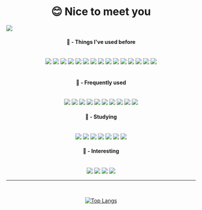 

<div align="center"> 
  
  😊 Nice to meet you 
  ==
  
</div>
  <a href="https://velog.io/@stulta_amiko" target="_blank"><img src="https://img.shields.io/badge/My%20Velog-20C997?style=for-the-badge&logo=velog&logoColor=111111"/></a>




<div align="center"> 

#### 🤔 - Things I've used before

</br>
  <img src="https://img.shields.io/badge/AWS EC2-FF9900?style=for-the-badge&logo=amazonec2&logoColor=EEEEEE"/>
  <img src="https://img.shields.io/badge/AWS RDS-527FFF?style=for-the-badge&logo=amazonrds&logoColor=EEEEEE"/>
  <img src="https://img.shields.io/badge/C++-00599C?style=for-the-badge&logo=cplusplus&logoColor=EEEEEE"/>
  <img src="https://img.shields.io/badge/JAVA-FF5100?style=for-the-badge&logo=buymeacoffee&logoColor=EEEEEE"/>
  <img src="https://img.shields.io/badge/ES6_JS-F7DF1E?style=for-the-badge&logo=javascript&logoColor=555555"/>
  <img src="https://img.shields.io/badge/MARIA_DB-003545?style=for-the-badge&logo=mariadb&logoColor=EEEEEE"/>
  <img src="https://img.shields.io/badge/MongoDB-47A248?style=for-the-badge&logo=mongodb&logoColor=EEEEEE"/>
  <img src="https://img.shields.io/badge/Express_JS-333333?style=for-the-badge&logo=express&logoColor=EEEEEE"/>
  <img src="https://img.shields.io/badge/Spring_Boot-6DB33F?style=for-the-badge&logo=springboot&logoColor=EEEEEE"/>
  <img src="https://img.shields.io/badge/NPM-CB3837?style=for-the-badge&logo=npm&logoColor=EEEEEE"/>
  <img src="https://img.shields.io/badge/PRIsma-2D3748?style=for-the-badge&logo=prisma&logoColor=EEEEEE"/>
  <img src="https://img.shields.io/badge/Mongoose-880000?style=for-the-badge&logo=mongoose&logoColor=EEEEEE"/>
  <img src="https://img.shields.io/badge/Node.js-339933?style=for-the-badge&logo=react&logoColor=EEEEEE"/>
  <img src="https://img.shields.io/badge/IntelliJ-111111?style=for-the-badge&logo=nodedotjs&logoColor=EEEEEE"/>
  <img src="https://img.shields.io/badge/VSCODE-007ACC?style=for-the-badge&logo=visualstudiocode&logoColor=EEEEEE"/>
</br>
</br>

  
#### 🤔 - Frequently used

</br>
  <img src="https://img.shields.io/badge/AWS EC2-FF9900?style=for-the-badge&logo=amazonec2&logoColor=EEEEEE"/>
  <img src="https://img.shields.io/badge/AWS RDS-527FFF?style=for-the-badge&logo=amazonrds&logoColor=EEEEEE"/>
  <img src="https://img.shields.io/badge/JAVA-FF5100?style=for-the-badge&logo=buymeacoffee&logoColor=EEEEEE"/>
  <img src="https://img.shields.io/badge/ES6_JS-F7DF1E?style=for-the-badge&logo=javascript&logoColor=555555"/>
  <img src="https://img.shields.io/badge/MARIA_DB-003545?style=for-the-badge&logo=mariadb&logoColor=EEEEEE"/>
  <img src="https://img.shields.io/badge/Express_JS-333333?style=for-the-badge&logo=express&logoColor=EEEEEE"/>
  <img src="https://img.shields.io/badge/NPM-CB3837?style=for-the-badge&logo=npm&logoColor=EEEEEE"/>
  <img src="https://img.shields.io/badge/PRIsma-2D3748?style=for-the-badge&logo=prisma&logoColor=EEEEEE"/>
  <img src="https://img.shields.io/badge/Node.js-339933?style=for-the-badge&logo=react&logoColor=EEEEEE"/>
  <img src="https://img.shields.io/badge/VSCODE-007ACC?style=for-the-badge&logo=visualstudiocode&logoColor=EEEEEE"/>
</br>
  
#### 🤔 - Studying

</br>
<img src="https://img.shields.io/badge/Gradle-02303A?style=for-the-badge&logo=gradle&logoColor=EEEEEE"/>
  <img src="https://img.shields.io/badge/Kotlin-111111?style=for-the-badge&logo=kotlin&logoColor=EEEEEE"/>
  <img src="https://img.shields.io/badge/Jenkins-D24939?style=for-the-badge&logo=jenkins&logoColor=EEEEEE"/>
<img src="https://img.shields.io/badge/TypeScript-007396?style=for-the-badge&logo=typescript&logoColor=white">
<img src="https://img.shields.io/badge/Kafka-3178C6?style=for-the-badge&logo=apachekafka&logoColor=white">
<img src="https://img.shields.io/badge/Spring-6DB33F?style=for-the-badge&logo=spring&logoColor=white">
  <img src="https://img.shields.io/badge/Spring_Boot-6DB33F?style=for-the-badge&logo=springboot&logoColor=EEEEEE"/>
</br>

#### 🤔 - Interesting
</br>
  <img src="https://img.shields.io/badge/nginx-009639?style=for-the-badge&logo=nginx&logoColor=EEEEEE"/>
  <img src="https://img.shields.io/badge/golang-00ADD8?style=for-the-badge&logo=go&logoColor=EEEEEE"/>
  <img src="https://img.shields.io/badge/nest.js-E0234E?style=for-the-badge&logo=nestjs&logoColor=EEEEEE"/>
<img src="https://img.shields.io/badge/Next.js-111111?style=for-the-badge&logo=nextdotjs&logoColor=white">
</br>

</div>

- - -


</br>

<div align="center"> 
  
[![Top Langs](https://github-readme-stats.vercel.app/api/top-langs/?username=Stulta-Amiko&layout=compact)](https://github.com/anuraghazra/github-readme-stats)

</div>
